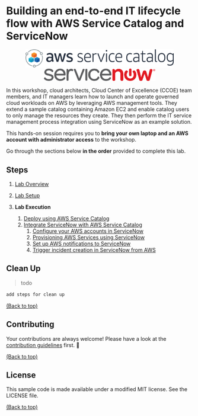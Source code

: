 # Building an end-to-end IT lifecycle flow with AWS Service Catalog and ServiceNow

<center><img src="/labs/end-to-end-it-lifecycle-management/resources/sc-icon.png" width="400"> </center>
<center><img src="/labs/end-to-end-it-lifecycle-management/resources/snow-icon2.png" width="300"></center>

In this workshop, cloud architects, Cloud Center of Excellence (CCOE) team members, and IT managers learn how to launch and operate governed cloud workloads on AWS by leveraging AWS management tools. They extend a sample catalog containing Amazon EC2 and enable catalog users to only manage the resources they create. They then perform the IT service management process integration using ServiceNow as an example solution.

This hands-on session requires you to **bring your own laptop and an AWS account with administrator access** to the workshop. 

Go through the sections below **in the order** provided to complete this lab.
## Steps

1. [Lab Overview](/labs/end-to-end-it-lifecycle-management/resources/LAB-OVERVIEW.md)

2. [Lab Setup](/labs/end-to-end-it-lifecycle-management/resources/LAB-SETUP.md)

3. **Lab Execution**
    1. [Deploy using AWS Service Catalog](/labs/end-to-end-it-lifecycle-management/resources/LAB-EXECUTION-1.md)
    2. [Integrate ServiceNow with AWS Service Catalog](/labs/end-to-end-it-lifecycle-management/resources/LAB-EXECUTION-2.md)
        1. [Configure your AWS accounts in ServiceNow](/labs/end-to-end-it-lifecycle-management/resources/README-SNOW-ACCOUNT-CONFIG.md) 
        2. [Provisioning AWS Services using ServiceNow](/labs/end-to-end-it-lifecycle-management/resources/README-SNOW-PROVISIONING.md)
        3. [Set up AWS notifications to ServiceNow](/labs/end-to-end-it-lifecycle-management/resources/README-AWS-NOTIFICATIONS-TO-SNOW.md)
        4. [Trigger incident creation in ServiceNow from AWS](README-SNOW-INCIDENT-CREATION.md)

## Clean Up
>todo

```sh
add steps for clean up
```
[(Back to top)](#building-an-end-to-end-IT-lifecycle-flow-with-AWS-Service-Catalog-and-ServiceNow)
## Contributing
Your contributions are always welcome! Please have a look at the [contribution guidelines](/labs/end-to-end-it-lifecycle-management/resources/CONTRIBUTING.md) first. :tada:

[(Back to top)](#building-an-end-to-end-IT-lifecycle-flow-with-AWS-Service-Catalog-and-ServiceNow)
## License
This sample code is made available under a modified MIT license. See the LICENSE file.

[(Back to top)](#building-an-end-to-end-IT-lifecycle-flow-with-AWS-Service-Catalog-and-ServiceNow)